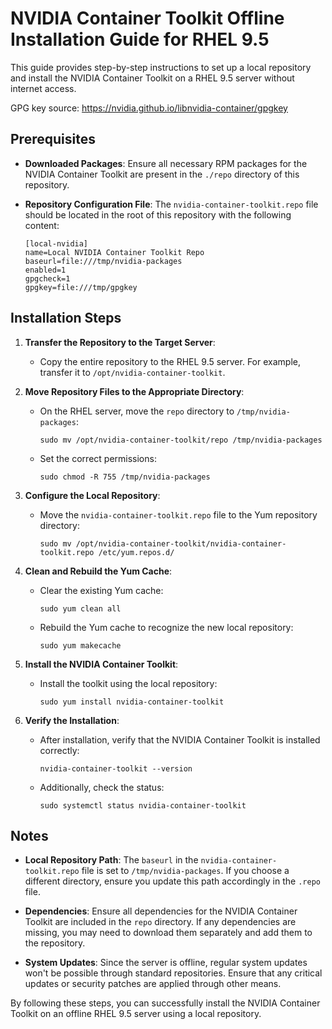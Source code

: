 # NVIDIA Container Toolkit Offline Installation Guide for RHEL 9.5

This guide provides step-by-step instructions to set up a local repository and install the NVIDIA Container Toolkit on a RHEL 9.5 server without internet access.

GPG key source: https://nvidia.github.io/libnvidia-container/gpgkey

## Prerequisites

- **Downloaded Packages**: Ensure all necessary RPM packages for the NVIDIA Container Toolkit are present in the `./repo` directory of this repository.
  
- **Repository Configuration File**: The `nvidia-container-toolkit.repo` file should be located in the root of this repository with the following content:

  ```
  [local-nvidia]
  name=Local NVIDIA Container Toolkit Repo
  baseurl=file:///tmp/nvidia-packages
  enabled=1
  gpgcheck=1
  gpgkey=file:///tmp/gpgkey
  ```

## Installation Steps

1. **Transfer the Repository to the Target Server**:
   - Copy the entire repository to the RHEL 9.5 server. For example, transfer it to `/opt/nvidia-container-toolkit`.

2. **Move Repository Files to the Appropriate Directory**:
   - On the RHEL server, move the `repo` directory to `/tmp/nvidia-packages`:
     ```
     sudo mv /opt/nvidia-container-toolkit/repo /tmp/nvidia-packages
     ```
   - Set the correct permissions:
     ```
     sudo chmod -R 755 /tmp/nvidia-packages
     ```

3. **Configure the Local Repository**:
   - Move the `nvidia-container-toolkit.repo` file to the Yum repository directory:
     ```
     sudo mv /opt/nvidia-container-toolkit/nvidia-container-toolkit.repo /etc/yum.repos.d/
     ```

4. **Clean and Rebuild the Yum Cache**:
   - Clear the existing Yum cache:
     ```
     sudo yum clean all
     ```
   - Rebuild the Yum cache to recognize the new local repository:
     ```
     sudo yum makecache
     ```

5. **Install the NVIDIA Container Toolkit**:
   - Install the toolkit using the local repository:
     ```
     sudo yum install nvidia-container-toolkit
     ```

6. **Verify the Installation**:
   - After installation, verify that the NVIDIA Container Toolkit is installed correctly:
     ```
     nvidia-container-toolkit --version
     ```
   - Additionally, check the status:
     ```
     sudo systemctl status nvidia-container-toolkit
     ```

## Notes

- **Local Repository Path**: The `baseurl` in the `nvidia-container-toolkit.repo` file is set to `/tmp/nvidia-packages`. If you choose a different directory, ensure you update this path accordingly in the `.repo` file.
  
- **Dependencies**: Ensure all dependencies for the NVIDIA Container Toolkit are included in the `repo` directory. If any dependencies are missing, you may need to download them separately and add them to the repository.
  
- **System Updates**: Since the server is offline, regular system updates won't be possible through standard repositories. Ensure that any critical updates or security patches are applied through other means.

By following these steps, you can successfully install the NVIDIA Container Toolkit on an offline RHEL 9.5 server using a local repository.
